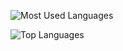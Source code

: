 ![Most Used Languages](https://github-readme-stats-beryl-five-45.vercel.app/api?username=jshujshu&show_icons=true&theme=dark&count_private=true)

![Top Languages](https://github-readme-stats-beryl-five-45.vercel.app/api/top-langs?username=jshujshu&show_icons=true&theme=github_dark&count_private=true)

<!-- ## Hi there 👋

**jshujshu/jshujshu** is a ✨ _special_ ✨ repository because its `README.md` (this file) appears on your GitHub profile.

Here are some ideas to get you started:

- 🔭 I’m currently working on ...
- 🌱 I’m currently learning ...
- 👯 I’m looking to collaborate on ...
- 🤔 I’m looking for help with ...
- 💬 Ask me about ...
- 📫 How to reach me: ...
- 😄 Pronouns: ...
- ⚡ Fun fact: ...
-->
